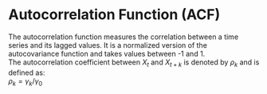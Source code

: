# Autocorrelation Function (ACF)
The autocorrelation function measures the correlation between a time series and its lagged values. It is a normalized version of the autocovariance function and takes values between -1 and 1.
<br /> 
The autocorrelation coefficient between $X_t$ and $X_{t+k}$ is denoted by $ρ_k$ and is defined as:<br /> 
$ρ_k = γ_k / γ_0$
